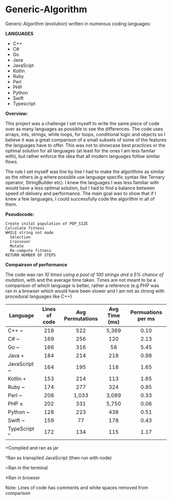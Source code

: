 # Generic-Algorithm
Generic Algorithm (evolution) written in numerous coding languages:

  __LANGUAGES__
  * C++
  * C#
  * Go
  * Java
  * JavaScipt
  * Kotlin
  * Ruby
  * Perl
  * PHP
  * Python
  * Swift
  * Typescript

 __Overview:__
 
This project was a challenge I set myself to write the same piece of code over as many languages as possible to see the differences. The code uses arrays, ints, strings, while loops, for loops, conditional logic and objects so I believe it was a great comparison of a small subsets of some of the features the languages have to offer. This was not to showcase best practices or the optimal solution for all languages (at least for the ones I am less familar with), but rather enforce the idea that all modern languages follow similar flows.

The rule I set myself was line by line I had to make the algorithms as similar as the others (e.g where possible use language  specific syntax like Ternary operator, StringBuilder etc). I knew the languages I was less familiar with would have a less optimal solution, but I had to find a balance between speed of delivery and performance. The main goal was to show that if I knew a few languages, I could successfully code the algorithm in all of them.

 __Pseudocode:__
  ```
  Create inital population of POP_SIZE
  Calculate fitness
  WHILE string not made
    Selection
    Crossover
    Mutate
    Re-compute fitness
  RETURN NUMBER OF STEPS
```

__Compairson of performance__

The code was ran _10 times using a pool of 100 strings and a 5% chance of mutation_, with and the average time taken. Times are not meant to be a comparison of which language is better, rather a reference (e.g PHP was ran in a browser which would have been slower and I am not as strong with procedural languages like C++)

| Language | Lines of code| Avg Permutations | Avg Time (ms) | Permuations per ms |
| ------------- |:-------------:|:-------------:|:-------------:|:-------------:|
| C++ ~     | 218 | 522 | 5,389 | 0.10 |
| C# ~      | 169| 256 | 120 | 2.13 |
| Go ~ | 166 | 316 | 58 | 5.45 |
| Java + |  184 | 214 | 218 | 0.98 |
| JavaScript ~ | 164 | 195 | 118 | 1.65 |
| Kotlin +| 153 | 214 | 113 | 1.65 |
| Ruby ~ | 174 | 277 | 324 | 0.85 |
| Perl ~ | 208 | 1,033 | 3,089 | 0.33 |
| PHP ± | 202 | 331 | 5,750 | 0.06 |
| Python ~ | 128 | 223 | 438 | 0.51 |
| Swift ~ | 159 | 77 | 178 | 0.43 |
| TypeScript ^ | 172 | 134 | 115 | 1.17 |

+Compiled and ran as jar

^Ran as transpiled JavaScript (then run with node)

~Ran in the terminal

±Ran in browser

Note: Lines of code has comments and white spaces removed from comparison
